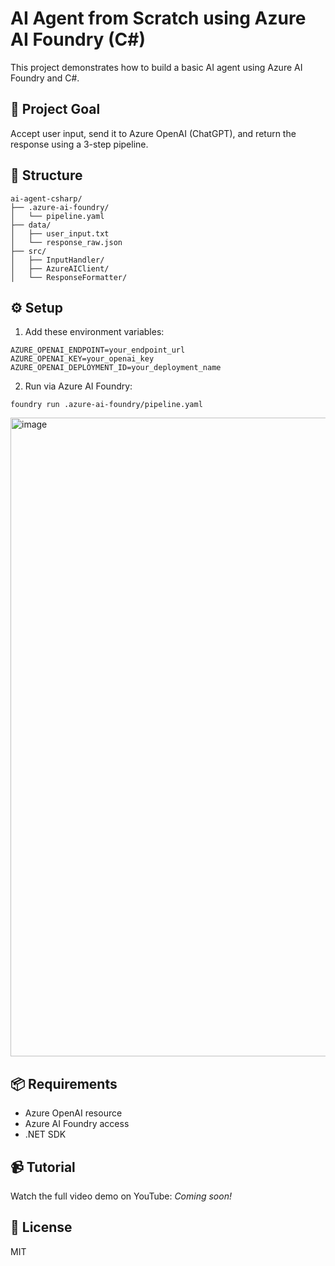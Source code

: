 # AI Agent from Scratch using Azure AI Foundry (C#)

This project demonstrates how to build a basic AI agent using Azure AI Foundry and C#.

## 🎯 Project Goal
Accept user input, send it to Azure OpenAI (ChatGPT), and return the response using a 3-step pipeline.

## 📁 Structure
```
ai-agent-csharp/
├── .azure-ai-foundry/
│   └── pipeline.yaml
├── data/
│   ├── user_input.txt
│   └── response_raw.json
├── src/
│   ├── InputHandler/
│   ├── AzureAIClient/
│   └── ResponseFormatter/
```

## ⚙️ Setup
1. Add these environment variables:
```
AZURE_OPENAI_ENDPOINT=your_endpoint_url
AZURE_OPENAI_KEY=your_openai_key
AZURE_OPENAI_DEPLOYMENT_ID=your_deployment_name
```
2. Run via Azure AI Foundry:
```
foundry run .azure-ai-foundry/pipeline.yaml
```
<img width="1902" height="1022" alt="image" src="https://github.com/user-attachments/assets/0e150266-440a-4a0f-94f7-85d9b393cb79" />

## 📦 Requirements
- Azure OpenAI resource
- Azure AI Foundry access
- .NET SDK

## 📹 Tutorial
Watch the full video demo on YouTube: *Coming soon!*

## 📄 License
MIT

